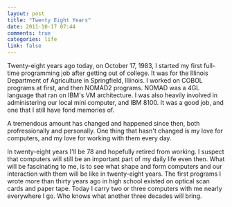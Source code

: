 ```yaml
---
layout: post
title: "Twenty Eight Years"
date: 2011-10-17 07:44
comments: true
categories: life
link: false
---
```

Twenty-eight years ago today, on October 17, 1983, I started my first
full-time programming job after getting out of college. It was for the
Illinois Department of Agriculture in Springfield, Illinois. I worked on
COBOL programs at first, and then NOMAD2 programs. NOMAD was a 4GL
language that ran on IBM's VM architecture. I was also heavily involved
in administering our local mini computer, and IBM 8100. It was a good
job, and one that I still have fond memories of. 

A tremendous amount has changed and happened since then, both
profressionally and personally. One thing that hasn't changed is my love
for computers, and my love for working with them every day. 

In twenty-eight years I'll be 78 and hopefully retired from working. I
suspect that computers will still be an important part of my daily life
even then. What will be fascinating to me, is to see what shape and form
computers and our interaction with them will be like in twenty-eight
years. The first programs I wrote more than thirty years ago in high
school existed on optical scan cards and paper tape. Today I carry two
or three computers with me nearly everywhere I go. Who knows what
another three decades will bring.
